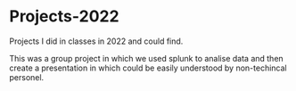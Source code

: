 # Projects-2022
Projects I did in classes in 2022 and could find. 

This was a group project in which we used splunk to analise data and then create a presentation in which could be easily understood by non-techincal personel.
